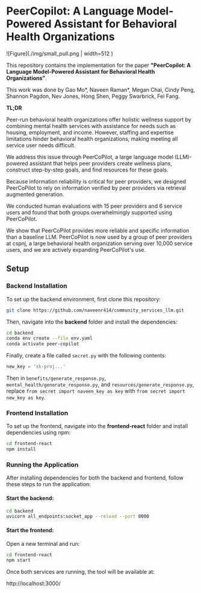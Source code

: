 # PeerCopilot: A Language Model-Powered Assistant for Behavioral Health Organizations

![Figure](./img/small_pull.png | width=512 )  

This repository contains the implementation for the paper **"PeerCopilot: A Language Model-Powered Assistant for Behavioral Health Organizations"**.

This work was done by Gao Mo*, Naveen Raman*, Megan Chai, Cindy Peng, Shannon Pagdon, Nev Jones, Hong Shen, Peggy Swarbrick, Fei Fang.

**TL;DR**

Peer-run behavioral health organizations offer holistic wellness support by combining mental health services with assistance for needs such as housing, employment, and income. 
However, staffing and expertise limitations hinder behavioral health organizations, making meeting all service user needs difficult. 

We address this issue through PeerCoPilot, a large language model (LLM)-powered assistant that helps peer providers create wellness plans, construct step-by-step goals, and find resources for these goals. 

Because information reliability is critical for peer providers, we designed PeerCoPilot to rely on information verified by peer providers via retrieval augmented generation.  

We conducted human evaluations with 15 peer providers and 6 service users and found that both groups overwhelmingly supported using PeerCoPilot. 

We show that PeerCoPilot provides more reliable and specific information than a baseline LLM. 
PeerCoPilot is now used by a group of peer providers at cspnj, a large behavioral health organization serving over 10,000 service users, and we are actively expanding PeerCoPilot's use.  


## Setup

### Backend Installation

To set up the backend environment, first clone this repository:

```bash
git clone https://github.com/naveenr414/community_services_llm.git
```

Then, navigate into the **backend** folder and install the dependencies:

```bash
cd backend
conda env create --file env.yaml
conda activate peer-copilot
```

Finally, create a file called `secret.py` with the following contents: 
```python
new_key = 'sk-proj...'
```

Then in `benefits/generate_response.py`, `mental_health/generate_response.py`, and `resources/generate_response.py`, replace `from secret import naveen_key as key` with `from secret import new_key as key`. 



### Frontend Installation

To set up the frontend, navigate into the **frontend-react** folder and install dependencies using npm:

```bash
cd frontend-react
npm install
```

### Running the Application

After installing dependencies for both the backend and frontend, follow these steps to run the application:

#### Start the backend:
```bash
cd backend
uvicorn all_endpoints:socket_app --reload --port 8000
```

#### Start the frontend:
Open a new terminal and run:
```bash
cd frontend-react
npm start
```

Once both services are running, the tool will be available at:

http://localhost:3000/